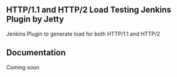 ## HTTP/1.1 and HTTP/2 Load Testing Jenkins Plugin by Jetty

Jenkins Plugin to generate load for both HTTP/1.1 and HTTP/2

## Documentation

Coming soon